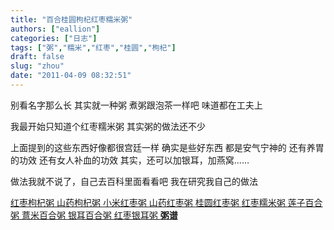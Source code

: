 ```yaml
---
title: "百合桂圆枸杞红枣糯米粥"
authors: ["eallion"]
categories: ["日志"]
tags: ["粥","糯米","红枣","桂圆","枸杞"]
draft: false
slug: "zhou"
date: "2011-04-09 08:32:51"
---
```


别看名字那么长
其实就一种粥
煮粥跟泡茶一样吧
味道都在工夫上

我最开始只知道个红枣糯米粥
其实粥的做法还不少

上面提到的这些东西好像都很宫廷一样
确实是些好东西
都是安气宁神的
还有养胃的功效
还有女人补血的功效
其实，还可以加银耳，加燕窝……

做法我就不说了，自己去百科里面看看吧
我在研究我自己的做法

<a href="http://baike.baidu.com/view/2881543.htm" target="_blank"> 红枣枸杞粥 </a>
<a href="http://baike.baidu.com/view/103289.htm" target="_blank"> 山药枸杞粥 </a>
<a href="http://baike.baidu.com/view/616565.htm" target="_blank"> 小米红枣粥 </a>
<a href="http://baike.baidu.com/view/4692542.htm" target="_blank"> 山药红枣粥 </a>
<a href="http://baike.baidu.com/view/5020657.htm" target="_blank"> 桂圆红枣粥 </a>
<a href="http://baike.baidu.com/view/1642148.htm" target="_blank"> 红枣糯米粥 </a>
<a href="http://baike.baidu.com/view/2065395.htm" target="_blank"> 莲子百合粥 </a>
<a href="http://baike.baidu.com/view/427877.htm" target="_blank"> 薏米百合粥 </a>
<a href="http://baike.baidu.com/view/4877501.htm" target="_blank"> 银耳百合粥 </a>
<a href="http://baike.baidu.com/view/1592023.htm" target="_blank"> 红枣银耳粥 </a>
<a href="http://www.chinabaike.com/article/39/121/Article_121_1.html" target="_blank"><strong > 粥谱 </strong></a>

